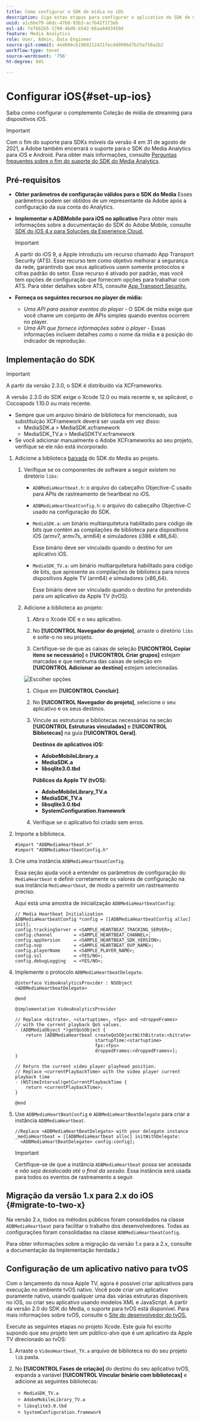 ```yaml
---
title: Como configurar o SDK de mídia no iOS
description: Siga estas etapas para configurar o aplicativo do SDK de mídia no iOS.
uuid: a1c6be79-a6dc-47b6-93b3-ac7b42f1f3eb
exl-id: fe7662b5-1700-4bd6-b542-66aa8493459d
feature: Media Analytics
role: User, Admin, Data Engineer
source-git-commit: 4ed604cb1969212421fecd40996d7b25af50a2b2
workflow-type: tm+mt
source-wordcount: '756'
ht-degree: 94%

---
```


# Configurar iOS{#set-up-ios}

Saiba como configurar o complemento Coleção de mídia de streaming para dispositivos iOS.

>[!IMPORTANT]
>
>Com o fim do suporte para SDKs móveis da versão 4 em 31 de agosto de 2021, a Adobe também encerrará o suporte para o SDK do Media Analytics para iOS e Android.  Para obter mais informações, consulte [Perguntas frequentes sobre o fim do suporte do SDK do Media Analytics](/help/additional-resources/end-of-support-faqs.md).

## Pré-requisitos

* **Obter parâmetros de configuração válidos para o SDK do Media** Esses parâmetros podem ser obtidos de um representante da Adobe após a configuração da sua conta do Analytics.
* **Implementar o ADBMobile para iOS no aplicativo**
Para obter mais informações sobre a documentação do SDK do Adobe Mobile, consulte [SDK do iOS 4.x para Soluções da Experience Cloud.](https://experienceleague.adobe.com/docs/mobile-services/ios/overview.html?lang=pt-BR)

  >[!IMPORTANT]
  >
  >A partir do iOS 9, a Apple introduziu um recurso chamado App Transport Security (ATS). Esse recurso tem como objetivo melhorar a segurança da rede, garantindo que seus aplicativos usem somente protocolos e cifras padrão do setor. Esse recurso é ativado por padrão, mas você tem opções de configuração que fornecem opções para trabalhar com ATS. Para obter detalhes sobre ATS, consulte [App Transport Security.](https://experienceleague.adobe.com/docs/mobile-services/ios/config-ios/app-transport-security.html?lang=pt-BR)

* **Forneça os seguintes recursos no player de mídia:**

   * _Uma API para assinar eventos do player_ - O SDK de mídia exige que você chame um conjunto de APIs simples quando eventos ocorrem no player.
   * _Uma API que fornece informações sobre o player_ - Essas informações incluem detalhes como o nome da mídia e a posição do indicador de reprodução.

## Implementação do SDK

>[!IMPORTANT]
>
>A partir da versão 2.3.0, o SDK é distribuído via XCFrameworks.
>
>A versão 2.3.0 do SDK exige o Xcode 12.0 ou mais recente e, se aplicável, o Cocoapods 1.10.0 ou mais recente.

* Sempre que um arquivo binário de biblioteca for mencionado, sua substituição XCFramework deverá ser usada em vez disso:
   * MediaSDK.a > MediaSDK.xcframework
   * MediaSDK_TV.a > MediaSDKTV.xcframework
* Se você adicionar manualmente o Adobe XCFrameworks ao seu projeto, verifique se ele não está incorporado.

1. Adicione a biblioteca [baixada](/help/getting-started/download-sdks.md) do SDK do Media ao projeto.

   1. Verifique se os componentes de software a seguir existem no diretório `libs`:

      * `ADBMediaHeartbeat.h`: o arquivo do cabeçalho Objective-C usado para APIs de rastreamento de heartbeat no iOS.
      * `ADBMediaHeartbeatConfig.h`: o arquivo do cabeçalho Objective-C usado na configuração do SDK.
      * `MediaSDK.a`: um binário multiarquitetura habilitado para código de bits que contém as compilações de biblioteca para dispositivos iOS (armv7, armv7s, arm64) e simuladores (i386 e x86_64).

        Esse binário deve ser vinculado quando o destino for um aplicativo iOS.

      * `MediaSDK_TV.a`: um binário multiarquitetura habilitado para código de bits, que apresente as compilações de biblioteca para novos dispositivos Apple TV (arm64) e simuladores (x86_64).

        Esse binário deve ser vinculado quando o destino for pretendido para um aplicativo da Apple TV (tvOS).

   1. Adicione a biblioteca ao projeto:

      1. Abra o Xcode IDE e o seu aplicativo.
      1. No **[!UICONTROL Navegador do projeto]**, arraste o diretório `libs` e solte-o no seu projeto.

      1. Certifique-se de que as caixas de seleção **[!UICONTROL Copiar itens se necessário]** e **[!UICONTROL Criar grupos]** estejam marcadas e que nenhuma das caixas de seleção em **[!UICONTROL Adicionar ao destino]** estejam selecionadas.

      ![Escolher opções](assets/choose-options_ios.png)

      1. Clique em **[!UICONTROL Concluir]**.
      1. No **[!UICONTROL Navegador do projeto]**, selecione o seu aplicativo e os seus destinos.
      1. Vincule as estruturas e bibliotecas necessárias na seção **[!UICONTROL Estruturas vinculadas]** e **[!UICONTROL Bibliotecas]** na guia **[!UICONTROL Geral]**.

         **Destinos de aplicativos iOS:**

         * **AdobeMobileLibrary.a**
         * **MediaSDK.a**
         * **libsqlite3.0.tbd**

         **Públicos da Apple TV (tvOS):**

         * **AdobeMobileLibrary_TV.a**
         * **MediaSDK_TV.a**
         * **libsqlite3.0.tbd**
         * **SystemConfiguration.framework**

      1. Verifique se o aplicativo foi criado sem erros.

1. Importe a biblioteca.

   ```
   #import "ADBMediaHeartbeat.h"
   #import "ADBMediaHeartbeatConfig.h"
   ```

1. Crie uma instância `ADBMediaHeartbeatConfig`.

   Essa seção ajuda você a entender os parâmetros de configuração do `MediaHeartbeat` e definir corretamente os valores de configuração na sua instância `MediaHeartbeat`, de modo a permitir um rastreamento preciso.

   Aqui está uma amostra de inicialização `ADBMediaHeartbeatConfig`:

   ```
   // Media Heartbeat Initialization
   ADBMediaHeartbeatConfig *config = [[ADBMediaHeartbeatConfig alloc] init];
   config.trackingServer = <SAMPLE_HEARTBEAT_TRACKING_SERVER>;
   config.channel        = <SAMPLE_HEARTBEAT_CHANNEL>;
   config.appVersion     = <SAMPLE_HEARTBEAT_SDK_VERSION>;
   config.ovp            = <SAMPLE_HEARTBEAT_OVP_NAME>;
   config.playerName     = <SAMPLE_PLAYER_NAME>;
   config.ssl            = <YES/NO>;
   config.debugLogging   = <YES/NO>;
   ```

1. Implemente o protocolo `ADBMediaHeartbeatDelegate`.

   ```
   @interface VideoAnalyticsProvider : NSObject <ADBMediaHeartbeatDelegate>
   
   @end
   
   @implementation VideoAnalyticsProvider
   
   // Replace <bitrate>, <startuptime>, <fps> and <droppeFrames>  
   // with the current playback QoS values.
   - (ADBMediaObject *)getQoSObject {
       return [ADBMediaHeartbeat createQoSObjectWithBitrate:<bitrate>  
                                 startupTime:<startuptime>   
                                 fps:<fps>  
                                 droppedFrames:<droppedFrames>];
   }
   
   // Return the current video player playhead position.
   // Replace <currentPlaybackTime> with the video player current playback time
   - (NSTimeInterval)getCurrentPlaybackTime {
       return <currentPlaybackTime>;
   }
   
   @end
   ```

1. Use `ADBMediaHeartBeatConfig` e `ADBMediaHeartBeatDelegate` para criar a instância `ADBMediaHeartbeat`.

   ```
   //Replace <ADBMediaHeartBeatDelegate> with your delegate instance
   _mediaHeartbeat = [[ADBMediaHeartbeat alloc] initWithDelegate:
     <ADBMediaHeartBeatDelegate> config:config];
   ```

   >[!IMPORTANT]
   >
   >Certifique-se de que a instância `ADBMediaHeartbeat` possa ser acessada e *não seja desalocada até o final da sessão*. Essa instância será usada para todos os eventos de rastreamento a seguir.

## Migração da versão 1.x para 2.x do iOS {#migrate-to-two-x}

Na versão 2.x, todos os métodos públicos foram consolidados na classe `ADBMediaHeartbeat` para facilitar o trabalho dos desenvolvedores. Todas as configurações foram consolidadas na classe `ADBMediaHeartbeatConfig`.

Para obter informações sobre a migração da versão 1.x para a 2.x, consulte a documentação da Implementação herdada.)

## Configuração de um aplicativo nativo para tvOS

Com o lançamento da nova Apple TV, agora é possível criar aplicativos para execução no ambiente tvOS nativo. Você pode criar um aplicativo puramente nativo, usando qualquer uma das várias estruturas disponíveis no iOS, ou criar seu aplicativo usando modelos XML e JavaScript. A partir da versão 2.0 do SDK do Media, o suporte para tvOS está disponível. Para mais informações sobre tvOS, consulte o [Site do desenvolvedor do tvOS.](https://developer.apple.com/tvos/)

Execute as seguintes etapas no projeto Xcode. Este guia foi escrito supondo que seu projeto tem um público-alvo que é um aplicativo da Apple TV direcionado ao tvOS:

1. Arraste o `VideoHeartbeat_TV.a` arquivo de biblioteca no do seu projeto `lib` pasta.

1. No **[!UICONTROL Fases de criação]** do destino do seu aplicativo tvOS, expanda a variável **[!UICONTROL Vincular binário com bibliotecas]** e adicione as seguintes bibliotecas:

   * `MediaSDK_TV.a`
   * `AdobeMobileLibrary_TV.a`
   * `libsqlite3.0.tbd`
   * `SystemConfiguration.framework`
